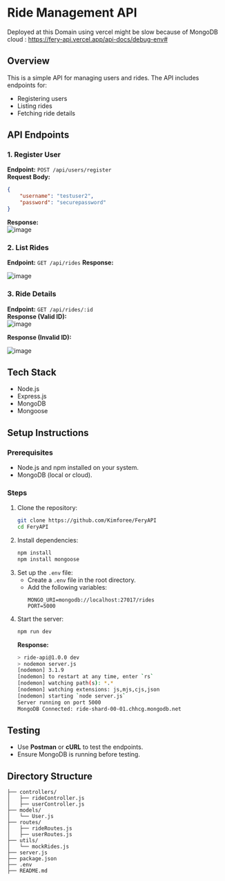 # Ride Management API
Deployed at this Domain using vercel might be slow because of MongoDB cloud : https://fery-api.vercel.app/api-docs/debug-env#

   ## Overview
   This is a simple API for managing users and rides. The API includes endpoints for:
   - Registering users
   - Listing rides
   - Fetching ride details
     
   ## API Endpoints

   ### 1. Register User
   **Endpoint:** `POST /api/users/register`  
   **Request Body:**  
   ```json
   {
       "username": "testuser2",
       "password": "securepassword"
   }
   ```  
   **Response:**  
   ![image](https://github.com/user-attachments/assets/a791cea3-3ab8-43ee-85d3-71cab5b9990c)

   ### 2. List Rides
   **Endpoint:** `GET /api/rides` 
   **Response:**
   
   ![image](https://github.com/user-attachments/assets/925b9696-a4f7-4965-8691-963114f07e68)

   ### 3. Ride Details
   **Endpoint:** `GET /api/rides/:id`  
   **Response (Valid ID):**  
   ![image](https://github.com/user-attachments/assets/670fca7e-7664-484f-bfa3-3d66b62af428)
   
   **Response (Invalid ID):**
   
   ![image](https://github.com/user-attachments/assets/479c0fbb-f5f3-4eab-85fe-ab859f31a74b)

   ## Tech Stack
   - Node.js
   - Express.js
   - MongoDB
   - Mongoose

   ## Setup Instructions

   ### Prerequisites
   - Node.js and npm installed on your system.
   - MongoDB (local or cloud).

   ### Steps
   1. Clone the repository:
      ```bash
      git clone https://github.com/Kimforee/FeryAPI
      cd FeryAPI
      ```
   2. Install dependencies:
      ```bash
      npm install
      npm install mongoose
      ```
   3. Set up the `.env` file:
      - Create a `.env` file in the root directory.
      - Add the following variables:
        ```
        MONGO_URI=mongodb://localhost:27017/rides
        PORT=5000
        ```
   4. Start the server:
      ```bash
      npm run dev
      ```
      **Response:**
      ```bash
      > ride-api@1.0.0 dev
      > nodemon server.js 
      [nodemon] 3.1.9
      [nodemon] to restart at any time, enter `rs`  
      [nodemon] watching path(s): *.*
      [nodemon] watching extensions: js,mjs,cjs,json
      [nodemon] starting `node server.js`
      Server running on port 5000
      MongoDB Connected: ride-shard-00-01.chhcg.mongodb.net
      ```



   ## Testing
   - Use **Postman** or **cURL** to test the endpoints.
   - Ensure MongoDB is running before testing.

   ## Directory Structure
   ```
   ├── controllers/
   │   ├── rideController.js
   │   ├── userController.js
   ├── models/
   │   └── User.js
   ├── routes/
   │   ├── rideRoutes.js
   │   ├── userRoutes.js
   ├── utils/
   │   └── mockRides.js
   ├── server.js
   ├── package.json
   ├── .env
   ├── README.md
   ```
